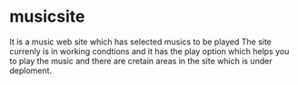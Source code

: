 # musicsite
It is a music web site which has selected musics to be played
The site currenly is in working condtions and it has the play option which helps you to play the music and there are cretain areas in the site which is under deploment.


